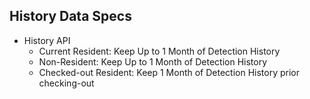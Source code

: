 ## History Data Specs

* History API
  + Current Resident: Keep Up to 1 Month of Detection History
  + Non-Resident: Keep Up to 1 Month of Detection History
  + Checked-out Resident: Keep 1 Month of Detection History prior checking-out  